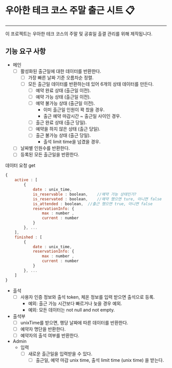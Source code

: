 # 우아한 테크 코스 주말 출근 시트 📋

---
이 프로젝트는 우아한 테크 코스의 주말 및 공휴일 출결 관리를 위해 제작됩니다.

## 기능 요구 사항

- 메인
    - [ ] 활성화된 출근일에 대한 데이터를 반환한다.
        - [ ] 가장 빠른 날짜 기준 오름차순 정렬.
        - [ ] 모든 출근일 데이터를 반환하는데 있어 6개의 상태 데이터를 만든다.
            - [ ] 예약 완료 상태 (출근일 이전).
            - [ ] 예약 가능 상태 (출근일 이전).
            - [ ] 예약 불가능 상태 (출근일 이전).
                - 이미 출근일 인원이 꽉 찼을 경우.
                - 출근 예약 마감시간 ~ 출근일 사이인 경우.
            - [ ] 출근 완료 상태 (출근 당일).
            - [ ] 예약을 하지 않은 상태 (출근 당일).
            - [ ] 출근 불가능 상태 (출근 당일).
                - 출석 limit time을 넘겼을 경우.
    - [ ] 날짜별 인원수를 반환한다.
    - [ ] 등록된 모든 출근일을 반환한다.
    
데이터 요청 get
```javascript
{
    active : [
        {
            date : unix_time,
            is_reservable : boolean,    //예약 가능 상태인가?
            is_reservated : boolean,    //예약 했으면 ture, 아니면 false
            is_attended : boolean,  //출근 했으면 true, 아니면 false
            reservationInfo: {
                max : number ,
                current : number
            }
        }, ...
    ],
    finished : [
        {
            date : unix_time,
            reservationInfo: {
                max : number ,
                current : number
            }            
        }, ...
    ]
}

```
    
- 출석
    - [ ] 사용자 인증 정보와 출석 token, 체온 정보를 입력 받으면 출석으로 등록.
        - 예외: 출근 가능 시간보다 빠르거나 늦을 경우 예외.
        - 예외: 모든 데이터는 not null and not empty.

- 출석부
    - [ ] unixTime를 받으면, 행당 날짜에 따른 데이터를 반환한다.
    - [ ] 예약자 명단을 반환한다.
    - [ ] 예약자의 출석 여부를 반환한다.

- Admin
    - 입력
        - [ ] 새로운 출근일을 입력받을 수 있다.
            - [ ] 출근일, 예약 마감 unix time, 출석 limit time (unix time) 을 받는다.